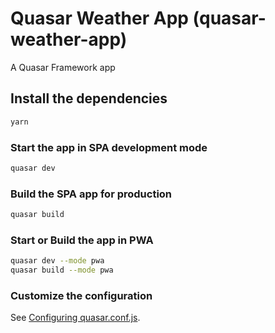 # Quasar Weather App (quasar-weather-app)

A Quasar Framework app

## Install the dependencies
```bash
yarn
```

### Start the app in SPA development mode
```bash
quasar dev
```

### Build the SPA app for production
```bash
quasar build
```

### Start or Build the app in PWA
```bash
quasar dev --mode pwa
quasar build --mode pwa
```

### Customize the configuration
See [Configuring quasar.conf.js](https://quasar.dev/quasar-cli/quasar-conf-js).
